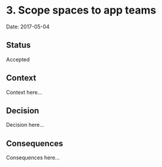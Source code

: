 # 3. Scope spaces to app teams

Date: 2017-05-04

## Status

Accepted

## Context

Context here...

## Decision

Decision here...

## Consequences

Consequences here...
